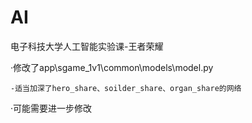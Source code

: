 # AI
电子科技大学人工智能实验课-王者荣耀

·修改了app\sgame_1v1\common\models\model.py
  
    -适当加深了hero_share、soilder_share、organ_share的网络

·可能需要进一步修改
